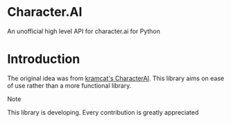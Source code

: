 # Character.AI
An unofficial high level API for character.ai for Python

# Introduction
The original idea was from [kramcat's CharacterAI](https://github.com/kramcat/characterai). This library aims on ease of use rather than a more functional library.

> [!NOTE]
> This library is developing. Every contribution is greatly appreciated

